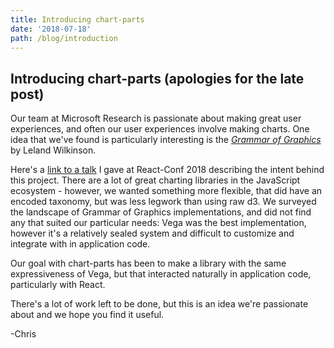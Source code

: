 ```yaml
---
title: Introducing chart-parts
date: '2018-07-18'
path: /blog/introduction
---
```


## Introducing chart-parts (apologies for the late post)

<author-details name="Chris Trevino" github="darthtrevino" twitter="darthtrevino"></author-details>

Our team at Microsoft Research is passionate about making great user
experiences, and often our user experiences involve making charts. One idea
that we've found is particularly interesting is the
[_Grammar of Graphics_](https://www.springer.com/us/book/9780387245447)
by Leland Wilkinson.

Here's a [link to a talk](https://www.youtube.com/watch?v=qqffsEHKMcM) I gave
at React-Conf 2018 describing the intent behind this project. There are a lot
of great charting libraries in the JavaScript ecosystem - however, we wanted
something more flexible, that did have an encoded taxonomy, but was less
legwork than using raw d3. We surveyed the landscape of Grammar of Graphics
implementations, and did not find any that suited our particular needs: Vega
was the best implementation, however it's a relatively sealed system and
difficult to customize and integrate with in application code.

Our goal with chart-parts has been to make a library with the same
expressiveness of Vega, but that interacted naturally in application code,
particularly with React.

There's a lot of work left to be done, but this is an idea we're passionate
about and we hope you find it useful.

-Chris
